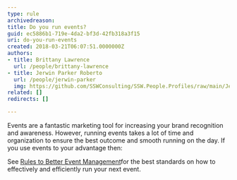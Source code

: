 ```yaml
---
type: rule
archivedreason: 
title: Do you run events?
guid: ec5886b1-719e-4da2-bf3d-42fb318a3f15
uri: do-you-run-events
created: 2018-03-21T06:07:51.0000000Z
authors:
- title: Brittany Lawrence
  url: /people/brittany-lawrence
- title: Jerwin Parker Roberto
  url: /people/jerwin-parker
  img: https://github.com/SSWConsulting/SSW.People.Profiles/raw/main/Jerwin-Parker/Images/Jerwin-Parker-Profile.jpg
related: []
redirects: []

---
```


Events are a fantastic marketing tool for increasing your brand recognition and awareness. However, running events takes a lot of time and organization to ensure the best outcome and smooth running on the day. If you use events to your advantage then: 




<!--endintro-->

See [Rules to Better Event Management](/rules-to-better-event-management)for the best standards on how to effectively and efficiently run your next event.
